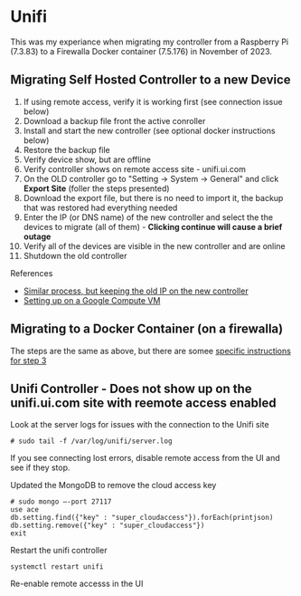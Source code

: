 # Unifi

This was my experiance when migrating my controller from a Raspberry Pi (7.3.83) to a Firewalla Docker container (7.5.176) in November of 2023.

## Migrating Self Hosted Controller to a new Device

1. If using remote access, verify it is working first (see connection issue below)
2. Download a backup file front the active conroller
3. Install and start the new controller (see optional docker instructions below)
4. Restore the backup file
5. Verify device show, but are offline
6. Verify controller shows on remote access site - unifi.ui.com
7. On the OLD controller go to "Setting -> System -> General" and click **Export Site** (foller the steps presented)
8. Download the export file, but there is no need to import it, the backup that was restored had everything needed
9. Enter the IP (or DNS name) of the new controller and select the the devices to migrate (all of them) - **Clicking continue will cause a brief outage**
10. Verify all of the devices are visible in the new controller and are online
11. Shutdown the old controller

References
- [Similar process, but keeping the old IP on the new controller](https://community.ui.com/questions/How-to-migrate-UniFi-Controller-from-one-host-to-another/1c4bb6b7-f9b2-4628-8903-5b9a09cc5294#answer/ef467264-86c3-4f49-99f7-9b9af95182dc)
- [Setting up on a Google Compute VM](https://metis.fi/en/2018/02/unifi-on-gcp)

## Migrating to a Docker Container (on a firewalla)

The steps are the same as above, but there are somee [specific instructions for step 3](https://help.firewalla.com/hc/en-us/articles/360053441074-Guide-How-to-run-UniFi-Controller-on-the-Firewalla-Gold-Series-Boxes)

## Unifi Controller - Does not show up on the unifi.ui.com site with reemote access enabled

Look at the server logs for issues with the connection to the Unifi site
```
# sudo tail -f /var/log/unifi/server.log
```
If you see connecting lost errors, disable remote access from the UI and see if they stop.

Updated the MongoDB to remove the cloud access key
```
# sudo mongo —-port 27117
use ace
db.setting.find({"key" : "super_cloudaccess"}).forEach(printjson)
db.setting.remove({"key" : "super_cloudaccess"})
exit
```
Restart the unifi controller
```
systemctl restart unifi
```

Re-enable remote accesss in the UI
